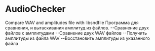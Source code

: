 # AudioChecker
Compare WAV and amplitudes file with libsndfile
Программа для сравнения, и вытаскивания амплитуд из файлов.
--Сравнение двух файлов с амплитудами
--Сравнение двух WAV файлов
--Получить амплитуды из файла WAV
--Восстановить амплитуды из указанного файла
